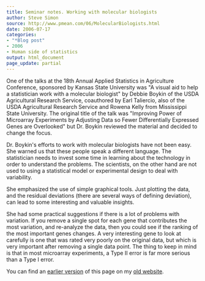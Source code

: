 ```yaml
---
title: Seminar notes. Working with molecular biologists
author: Steve Simon
source: http://www.pmean.com/06/MolecularBiologists.html
date: 2006-07-17
categories:
- "*Blog post"
- 2006
- Human side of statistics 
output: html_document
page_update: partial
---
```


One of the talks at the 18th Annual Applied Statistics in Agriculture Conference, sponsored by Kansas State University was "A visual aid to help a statistician work with a molecular biologist" by Debbie Boykin of the USDA Agricultural Research Service, coauthored by Earl Taliercio, also of the USDA Agricultural Research Service and Rowena Kelly from Mississippi State University. The original title of the talk was "Improving Power of Microarray Experiments by Adjusting Data so Fewer Differentially Expressed Genes are Overlooked" but Dr. Boykin reviewed the material and decided to change the focus.

Dr. Boykin's efforts to work with molecular biologists have not been easy. She warned us that these people speak a different language. The statistician needs to invest some time in learning about the technology in order to understand the problems. The scientists, on the other hand are not used to using a statistical model or experimental design to deal with variability.

She emphasized the use of simple graphical tools. Just plotting the data, and the residual deviations (there are several ways of defining deviation), can lead to some interesting and valuable insights.

She had some practical suggestions if there is a lot of problems with variation. If you remove a single spot for each gene that contributes the most variation, and re-analyze the data, then you could see if the ranking of the most important genes changes. A very interesting gene to look at carefully is one that was rated very poorly on the original data, but which is very important after removing a single data point. The thing to keep in mind is that in most microarray experiments, a Type II error is far more serious than a Type I error.

You can find an [earlier version][sim1] of this page on my [old website][sim2].

[sim1]: http://www.pmean.com/06/MolecularBiologists.html
[sim2]: http://www.pmean.com